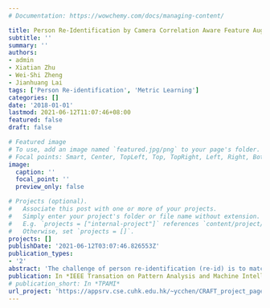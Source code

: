 ```yaml
---
# Documentation: https://wowchemy.com/docs/managing-content/

title: Person Re-Identification by Camera Correlation Aware Feature Augmentation
subtitle: ''
summary: ''
authors:
- admin
- Xiatian Zhu
- Wei-Shi Zheng
- Jianhuang Lai
tags: ['Person Re-identification', 'Metric Learning']
categories: []
date: '2018-01-01'
lastmod: 2021-06-12T11:07:46+08:00
featured: false
draft: false

# Featured image
# To use, add an image named `featured.jpg/png` to your page's folder.
# Focal points: Smart, Center, TopLeft, Top, TopRight, Left, Right, BottomLeft, Bottom, BottomRight.
image:
  caption: ''
  focal_point: ''
  preview_only: false

# Projects (optional).
#   Associate this post with one or more of your projects.
#   Simply enter your project's folder or file name without extension.
#   E.g. `projects = ["internal-project"]` references `content/project/deep-learning/index.md`.
#   Otherwise, set `projects = []`.
projects: []
publishDate: '2021-06-12T03:07:46.826553Z'
publication_types:
- '2'
abstract: 'The challenge of person re-identification (re-id) is to match individual images of the same person captured by different nonoverlapping camera views against significant and unknown cross-view feature distortion. While a large number of distance metric/ subspace learning models have been developed for re-id, the cross-view transformations they learned are view-generic and thus potentially less effective in quantifying the feature distortion inherent to each camera view. Learning view-specific feature transformations for re-id (i.e., view-specific re-id), an under-studied approach, becomes an alternative resort for this problem. In this work, we formulate a novel view-specific person re-identification framework from the feature augmentation point of view, called Camera coRrelation Aware Feature augmenTation (CRAFT). Specifically, CRAFT performs cross-view adaptation by automatically measuring camera correlation from cross-view visual data distribution and adaptively conducting feature augmentation to transform the original features into a new adaptive space. Through our augmentation framework, view-generic learning algorithms can be readily generalized to learn and optimize view-specific sub-models whilst simultaneously modelling view-generic discrimination information. Therefore, our framework not only inherits the strength of view-generic model learning but also provides an effective way to take into account view specific characteristics. Our CRAFT framework can be extended to jointly learn view-specific feature transformations for person re-id across a large network with more than two cameras, a largely under-investigated but realistic re-id setting. Additionally, we present a domain-generic deep person appearance representation which is designed particularly to be towards view invariant for facilitating cross-view adaptation by CRAFT. We conducted extensively comparative experiments to validate the superiority and advantages of our proposed framework over state-of-the-art competitors on contemporary challenging person re-id datasets.'
publication: In *IEEE Transation on Pattern Analysis and Machine Intelligence* (**ESI highly cited paper**)
# publication_short: In *TPAMI*
url_project: 'https://appsrv.cse.cuhk.edu.hk/~ycchen/CRAFT_project_page/CRAFT.html'
---
```

